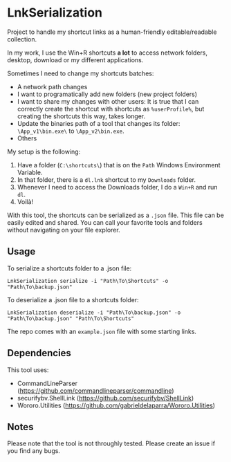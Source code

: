 # LnkSerialization

Project to handle my shortcut links as a human-friendly editable/readable collection.

In my work, I use the Win+R shortcuts **a lot** to access network folders, desktop, download or my different applications.

Sometimes I need to change my shortcuts batches:

- A network path changes
- I want to programatically add new folders (new project folders)
- I want to share my changes with other users: It is true that I can correctly create the shortcut with shortcuts as `%userProfile%`, but creating the shortcuts this way, takes longer.
- Update the binaries path of a tool that changes its folder: `\App_v1\bin.exe\` to `\App_v2\bin.exe`.
- Others

My setup is the following:

1. Have a folder (`C:\shortcuts\`) that is on the `Path` Windows Environment Variable.
2. In that folder, there is a `dl.lnk` shortcut to my `Downloads` folder.
3. Whenever I need to access the Downloads folder, I do a `Win+R` and run `dl`.
4. Voilà!

With this tool, the shortcuts can be serialized as a `.json` file. This file can be easily edited and shared. You can call your favorite tools and folders without navigating on your file explorer.

## Usage

To serialize a shortcuts folder to a .json file:

```
LnkSerialization serialize -i "Path\To\Shortcuts" -o "Path\To\backup.json"
```

To deserialize a .json file to a shortcuts folder:

```
LnkSerialization deserialize -i "Path\To\backup.json" -o "Path\To\backup.json" "Path\To\Shortcuts"
```

The repo comes with an `example.json` file with some starting links.

## Dependencies

This tool uses:

- CommandLineParser (https://github.com/commandlineparser/commandline)
- securifybv.ShellLink (https://github.com/securifybv/ShellLink)
- Wororo.Utilities (https://github.com/gabrieldelaparra/Wororo.Utilities)

## Notes

Please note that the tool is not throughly tested.
Please create an issue if you find any bugs.
